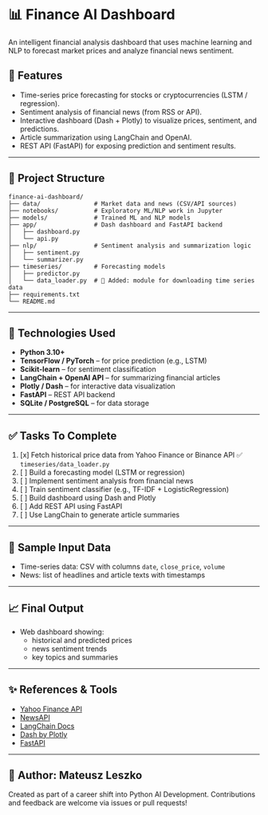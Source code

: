 # 📊 Finance AI Dashboard

An intelligent financial analysis dashboard that uses machine learning and NLP to forecast market prices and analyze financial news sentiment.

## 🚀 Features

- Time-series price forecasting for stocks or cryptocurrencies (LSTM / regression).
- Sentiment analysis of financial news (from RSS or API).
- Interactive dashboard (Dash + Plotly) to visualize prices, sentiment, and predictions.
- Article summarization using LangChain and OpenAI.
- REST API (FastAPI) for exposing prediction and sentiment results.

---

## 📁 Project Structure

```
finance-ai-dashboard/
├── data/               # Market data and news (CSV/API sources)
├── notebooks/          # Exploratory ML/NLP work in Jupyter
├── models/             # Trained ML and NLP models
├── app/                # Dash dashboard and FastAPI backend
│   ├── dashboard.py
│   └── api.py
├── nlp/                # Sentiment analysis and summarization logic
│   ├── sentiment.py
│   └── summarizer.py
├── timeseries/         # Forecasting models
│   ├── predictor.py
│   └── data_loader.py  # 📌 Added: module for downloading time series data
├── requirements.txt
└── README.md
```

---

## 🔧 Technologies Used

- **Python 3.10+**
- **TensorFlow / PyTorch** – for price prediction (e.g., LSTM)
- **Scikit-learn** – for sentiment classification
- **LangChain + OpenAI API** – for summarizing financial articles
- **Plotly / Dash** – for interactive data visualization
- **FastAPI** – REST API backend
- **SQLite / PostgreSQL** – for data storage

---

## ✅ Tasks To Complete

1. [x] Fetch historical price data from Yahoo Finance or Binance API ✅ `timeseries/data_loader.py`
2. [ ] Build a forecasting model (LSTM or regression)
3. [ ] Implement sentiment analysis from financial news
4. [ ] Train sentiment classifier (e.g., TF-IDF + LogisticRegression)
5. [ ] Build dashboard using Dash and Plotly
6. [ ] Add REST API using FastAPI
7. [ ] Use LangChain to generate article summaries

---

## 📌 Sample Input Data

- Time-series data: CSV with columns `date`, `close_price`, `volume`
- News: list of headlines and article texts with timestamps

---

## 📈 Final Output

- Web dashboard showing:
  - historical and predicted prices
  - news sentiment trends
  - key topics and summaries

---

## ✨ References & Tools

- [Yahoo Finance API](https://pypi.org/project/yfinance/)
- [NewsAPI](https://newsapi.org/)
- [LangChain Docs](https://docs.langchain.com/)
- [Dash by Plotly](https://dash.plotly.com/)
- [FastAPI](https://fastapi.tiangolo.com/)

---

## 🧠 Author: Mateusz Leszko
Created as part of a career shift into Python AI Development. Contributions and feedback are welcome via issues or pull requests!
